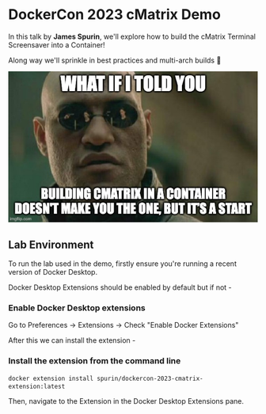 # DockerCon 2023 cMatrix Demo

In this talk by **James Spurin**, we'll explore how to build the cMatrix Terminal Screensaver into a Container!

Along way we'll sprinkle in best practices and multi-arch builds 🚀

<p align="center">
  <img src="cmatrix.jpeg" alt="Morpheus Meme">
</p>

## Lab Environment

To run the lab used in the demo, firstly ensure you're running a recent version of Docker Desktop.

Docker Desktop Extensions should be enabled by default but if not -

### Enable Docker Desktop extensions

Go to Preferences -> Extensions -> Check
   "Enable Docker Extensions"

After this we can install the extension -

### Install the extension from the command line

```
docker extension install spurin/dockercon-2023-cmatrix-extension:latest
```

Then, navigate to the Extension in the Docker Desktop Extensions pane.
